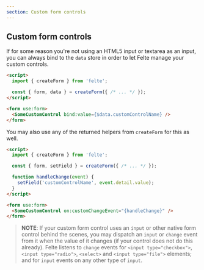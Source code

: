 ```yaml
---
section: Custom form controls
---
```


## Custom form controls

If for some reason you're not using an HTML5 input or textarea as an input, you can always bind to the `data` store in order to let Felte manage your custom controls.

```html
<script>
  import { createForm } from 'felte';

  const { form, data } = createForm({ /* ... */ });
</script>

<form use:form>
  <SomeCustomControl bind:value={$data.customControlName} />
</form>
```

You may also use any of the returned helpers from `createForm` for this as well.

```html
<script>
  import { createForm } from 'felte';

  const { form, setField } = createForm({ /* ... */ });

  function handleChange(event) {
    setField('customControlName', event.detail.value);
  }
</script>

<form use:form>
  <SomeCustomControl on:customChangeEvent="{handleChange}" />
</form>
```

> **NOTE**: If your custom form control uses an `input` or other native form control behind the scenes, you may dispatch an `input` or `change` event from it when the value of it changes (if your control does not do this already). Felte listens to `change` events for `<input type="checkbox">`, `<input type="radio">`, `<select>` and `<input type="file">` elements; and for `input` events on any other type of `input`.
